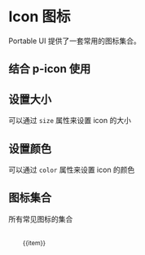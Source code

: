 <script setup>
import demo1 from './demo1.vue'
import demo2 from './demo2.vue'
import demo3 from './demo3.vue'

const iconList = ['column-4','add','add-circle','adjust','arrow-up-circle','arrow-right-circle','arrow-down','ashbin','arrow-right','browse','bottom','back','bad','arrow-double-left','arrow-left-circle','arrow-double-right','caps-lock','camera','chart-bar','attachment','code','close','check-item','calendar','comment','column-vertical','column-horizontal','complete','chart-pie','cry','customer-service','delete','direction-down','copy','cut','data-view','direction-down-circle','direction-right','direction-up','discount','direction-left','download','electronics','drag','elipsis','export','explain','edit','eye-close','email','error','favorite','file-common','file-delete','file-add','film','fabulous','file','folder-close','filter','good','hide','home','history','file-open','forward','import','image-text','link','layout','fullscreen-shrink','layers','lock','fullscreen-expand','map','meh','menu','help','modular','notification','mic','play','navigation','pdf','prompt','move','refresh','picture','save','search','scanning','share','security','select','stop','success','smile','setting','survey','text','time','unlock','user','upload','work','warning','zoom-in','zoom-out','add-bold','arrow-left-bold','arrow-up-bold','close-bold','arrow-down-bold','minus-bold','arrow-right-bold','select-bold',];
// '','','','','','','','','','','','','','','','','','','','',
</script>

# Icon 图标

Portable UI 提供了一套常用的图标集合。

## 结合 p-icon 使用

<preview comp-name="icon" demo-name="demo1">
  <demo1/>
</preview>

## 设置大小

可以通过 `size` 属性来设置 icon 的大小

<preview comp-name="icon" demo-name="demo2">
  <demo2/>
</preview>

## 设置颜色

可以通过 `color` 属性来设置 icon 的颜色

<preview comp-name="icon" demo-name="demo3">
  <demo3/>
</preview>

## 图标集合

所有常见图标的集合

<div>
  <div class="icon_grid">
    <div class="icon_item" v-for="item in iconList" :key="item">
      <i :class="`p-icon icon-${item}`"></i>
      <span class="icon_name">{{item}}</span>
    </div>
  </div>
</div>

<style scoped>
.icon_grid {
  display: grid;
  grid-template-columns: repeat(5, 1fr);
}
.icon_item {
  padding: 16px 0;
  display: flex;
  flex-direction: column;
  align-items: center;

}
.p-icon {
  font-size: 26px;
}
.icon_name {
  font-size: 12px;
}
</style>
